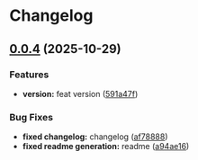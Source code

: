 # Changelog

## [0.0.4](https://github.com/ghaschel/commitzen-poc/compare/v0.0.3...v0.0.4) (2025-10-29)

### Features

* **version:** feat version ([591a47f](https://github.com/ghaschel/commitzen-poc/commit/591a47f30ca9080983a5328e3bc5b2fae9b47a46))

### Bug Fixes

* **fixed changelog:** changelog ([af78888](https://github.com/ghaschel/commitzen-poc/commit/af78888ffceee82034ce97314dda9b9e4ebd0cbc))
* **fixed readme generation:** readme ([a94ae16](https://github.com/ghaschel/commitzen-poc/commit/a94ae1608272b7e63030f6ba1fea94248a3f3615))
